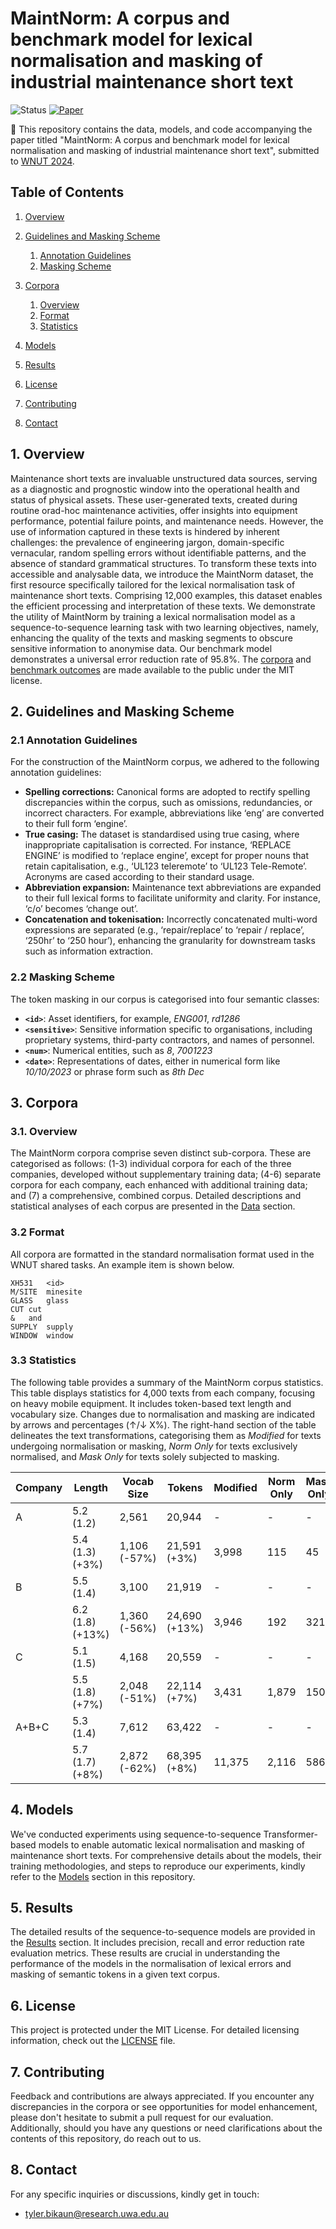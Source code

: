 # MaintNorm: A corpus and benchmark model for lexical normalisation and masking of industrial maintenance short text

![Status](https://img.shields.io/badge/Status-Work%20in%20Progress-yellow)
[![Paper](https://img.shields.io/badge/Paper-View-green?style=flat&logo=adobeacrobatreader)](./paper.pdf)

:wave: ​This repository contains the data, models, and code accompanying the paper titled "MaintNorm: A corpus and benchmark model for lexical normalisation and masking of industrial maintenance short text", submitted to [WNUT 2024](http://noisy-text.github.io/2024/).

## Table of Contents

1. [Overview](#1-overview)
2. [Guidelines and Masking Scheme](#2-guidelines-and-masking-scheme)

   1. [Annotation Guidelines](#21-annotation-guidelines)
   2. [Masking Scheme](#22-masking-scheme)

3. [Corpora](#3-corpora)
   1. [Overview](#31-overview)
   2. [Format](#32-format)
   3. [Statistics](#33-statistics)
4. [Models](#4-models)
5. [Results](#5-results)
6. [License](#6-license)
7. [Contributing](#7-contributing)
8. [Contact](#8-contact)

## 1. Overview

Maintenance short texts are invaluable unstructured data sources, serving as a diagnostic and prognostic window into the operational health and status of physical assets. These user-generated texts, created during routine orad-hoc maintenance activities, offer insights into equipment performance, potential failure points, and maintenance needs. However, the use of information captured in these texts is hindered by inherent challenges: the prevalence of engineering jargon, domain-specific vernacular, random spelling errors without identifiable patterns, and the absence of standard grammatical structures. To transform these texts into accessible and analysable data, we introduce the MaintNorm dataset, the first resource specifically tailored for the lexical normalisation task of maintenance short texts. Comprising 12,000 examples, this dataset enables the efficient processing and interpretation of these texts. We demonstrate the utility of MaintNorm by training a lexical normalisation model as a sequence-to-sequence learning task with two learning objectives, namely, enhancing the quality of the texts and masking segments to obscure sensitive information to anonymise data. Our benchmark model demonstrates a universal error reduction rate of 95.8%. The [corpora](#3-corpora) and [benchmark outcomes](#5-results) are made available to the public under the MIT license.

## 2. Guidelines and Masking Scheme

### 2.1 Annotation Guidelines

For the construction of the MaintNorm corpus, we adhered to the following annotation guidelines:

- **Spelling corrections:** Canonical forms are adopted to rectify spelling discrepancies within the corpus, such as omissions, redundancies, or incorrect characters. For example, abbreviations like ‘eng’ are converted to their full form ‘engine’.
- **True casing:** The dataset is standardised using true casing, where inappropriate capitalisation is corrected. For instance, ‘REPLACE ENGINE’ is modified to ‘replace engine’, except for proper nouns that retain capitalisation, e.g., ‘UL123 teleremote’ to ‘UL123 Tele-Remote’. Acronyms are cased according to their standard usage.
- **Abbreviation expansion:** Maintenance text abbreviations are expanded to their full lexical forms to facilitate uniformity and clarity. For instance, ‘c/o’ becomes ‘change out’.
- **Concatenation and tokenisation:** Incorrectly concatenated multi-word expressions are separated (e.g., ‘repair/replace’ to ‘repair / replace’, ‘250hr’ to ‘250 hour’), enhancing the granularity for downstream tasks such as information extraction.

### 2.2 Masking Scheme

The token masking in our corpus is categorised into four semantic classes:

- **`<id>`**: Asset identifiers, for example, _ENG001_, _rd1286_
- **`<sensitive>`**: Sensitive information specific to organisations, including proprietary systems, third-party contractors, and names of personnel.
- **`<num>`**: Numerical entities, such as _8_, _7001223_
- **`<date>`**: Representations of dates, either in numerical form like _10/10/2023_ or phrase form such as _8th Dec_

## 3. Corpora

### 3.1. Overview

The MaintNorm corpora comprise seven distinct sub-corpora. These are categorised as follows: (1-3) individual corpora for each of the three companies, developed without supplementary training data; (4-6) separate corpora for each company, each enhanced with additional training data; and (7) a comprehensive, combined corpus. Detailed descriptions and statistical analyses of each corpus are presented in the [Data](./DATA.md) section.

### 3.2 Format

All corpora are formatted in the standard normalisation format used in the WNUT shared tasks. An example item is shown below.

```
XH531	<id>
M/SITE	minesite
GLASS	glass
CUT	cut
&	and
SUPPLY	supply
WINDOW	window
```

### 3.3 Statistics

The following table provides a summary of the MaintNorm corpus statistics. This table displays statistics for 4,000 texts from each company, focusing on heavy mobile equipment. It includes token-based text length and vocabulary size. Changes due to normalisation and masking are indicated by arrows and percentages (↑/↓ X%). The right-hand section of the table delineates the text transformations, categorising them as _Modified_ for texts undergoing normalisation or masking, _Norm Only_ for texts exclusively normalised, and _Mask Only_ for texts solely subjected to masking.

| Company | Length           | Vocab Size   | Tokens        | Modified | Norm Only | Mask Only |
| ------- | ---------------- | ------------ | ------------- | -------- | --------- | --------- |
| A       | 5.2 (1.2)        | 2,561        | 20,944        | -        | -         | -         |
|         | 5.4 (1.3) (+3%)  | 1,106 (-57%) | 21,591 (+3%)  | 3,998    | 115       | 45        |
| B       | 5.5 (1.4)        | 3,100        | 21,919        | -        | -         | -         |
|         | 6.2 (1.8) (+13%) | 1,360 (-56%) | 24,690 (+13%) | 3,946    | 192       | 321       |
| C       | 5.1 (1.5)        | 4,168        | 20,559        | -        | -         | -         |
|         | 5.5 (1.8) (+7%)  | 2,048 (-51%) | 22,114 (+7%)  | 3,431    | 1,879     | 150       |
| A+B+C   | 5.3 (1.4)        | 7,612        | 63,422        | -        | -         | -         |
|         | 5.7 (1.7) (+8%)  | 2,872 (-62%) | 68,395 (+8%)  | 11,375   | 2,116     | 586       |

## 4. Models

We've conducted experiments using sequence-to-sequence Transformer-based models to enable automatic lexical normalisation and masking of maintenance short texts. For comprehensive details about the models, their training methodologies, and steps to reproduce our experiments, kindly refer to the [Models](./MODELS.md) section in this repository.

## 5. Results

The detailed results of the sequence-to-sequence models are provided in the [Results](./RESULTS.md) section. It includes precision, recall and error reduction rate evaluation metrics. These results are crucial in understanding the performance of the models in the normalisation of lexical errors and masking of semantic tokens in a given text corpus.

## 6. License

This project is protected under the MIT License. For detailed licensing information, check out the [LICENSE](./LICENSE.md) file.

## 7. Contributing

Feedback and contributions are always appreciated. If you encounter any discrepancies in the corpora or see opportunities for model enhancement, please don't hesitate to submit a pull request for our evaluation. Additionally, should you have any questions or need clarifications about the contents of this repository, do reach out to us.

## 8. Contact

For any specific inquiries or discussions, kindly get in touch:

- tyler.bikaun@research.uwa.edu.au
